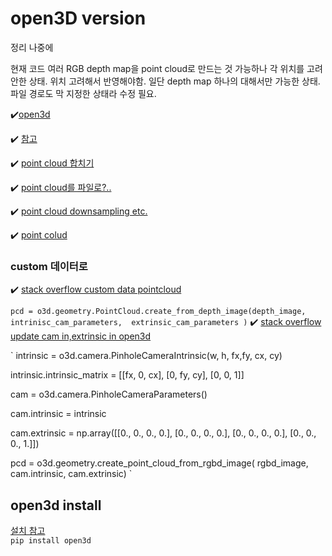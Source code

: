 # open3D version

정리 나중에

현재 코드 여러 RGB depth map을 point cloud로 만드는 것 가능하나 각 위치를 고려안한 상태. 
위치 고려해서 반영해야함.
일단 depth map 하나의 대해서만 가능한 상태.
파일 경로도 막 지정한 상태라 수정 필요.

:heavy_check_mark:[open3d](http://www.open3d.org/)

:heavy_check_mark: [참고](http://www.open3d.org/docs/latest/tutorial/Basic/rgbd_image.html)

:heavy_check_mark: [point cloud 합치기](http://www.open3d.org/docs/latest/tutorial/Advanced/multiway_registration.html)

:heavy_check_mark: [point cloud를 파일로?..](http://www.open3d.org/docs/release/python_api/open3d.io.write_point_cloud.html) 

:heavy_check_mark: [point cloud downsampling etc.](http://www.open3d.org/docs/release/tutorial/geometry/pointcloud.html)

:heavy_check_mark: [point colud](http://www.open3d.org/docs/0.7.0/python_api/open3d.geometry.create_point_cloud_from_depth_image.html)


### custom 데이터로 
:heavy_check_mark: [stack overflow custom data pointcloud](https://stackoverflow.com/questions/68331356/how-i-convert-depth-image-3d-using-open3d-lib-in-python)

`pcd = o3d.geometry.PointCloud.create_from_depth_image(depth_image,                                                        
                                                      intrinisc_cam_parameters, 
                                                      extrinsic_cam_parameters
                                                     )`
:heavy_check_mark: [stack overflow update cam in,extrinsic in open3d](https://stackoverflow.com/questions/62809091/update-camera-intrinsic-parameter-in-open3d-python)

`
intrinsic = o3d.camera.PinholeCameraIntrinsic(w, h, fx,fy, cx, cy)

intrinsic.intrinsic_matrix = [[fx, 0, cx], [0, fy, cy], [0, 0, 1]]

cam = o3d.camera.PinholeCameraParameters()

cam.intrinsic = intrinsic

cam.extrinsic = np.array([[0., 0., 0., 0.], [0., 0., 0., 0.], [0., 0., 0., 0.], [0., 0., 0., 1.]])

pcd = o3d.geometry.create_point_cloud_from_rgbd_image(
    rgbd_image, cam.intrinsic, cam.extrinsic)
`

## open3d install
[설치 참고](http://www.open3d.org/docs/release/getting_started.html)     
`pip install open3d`

